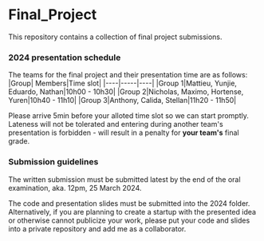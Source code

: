 # Final_Project
This repository contains a collection of final project submissions.

### 2024 presentation schedule
The teams for the final project and their presentation time are as follows:
|Group| Members|Time slot|
|----|-----|----|
|Group 1|Mattieu, Yunjie, Eduardo, Nathan|10h00 - 10h30|
|Group 2|Nicholas, Maximo, Hortense, Yuren|10h40 - 11h10|
|Group 3|Anthony, Calida, Stellan|11h20 - 11h50|

Please arrive 5min before your alloted time slot so we can start promptly. Lateness will not be tolerated and entering during another team's presentation is forbidden - will result in a penalty for **your team's** final grade. 

### Submission guidelines
The written submission must be submitted latest by the end of the oral examination, aka. 12pm, 25 March 2024.

The code and presentation slides must be submitted into the 2024 folder. Alternatively, if you are planning to create a startup with the presented idea or otherwise cannot publicize your work, please put your code and slides into a private repository and add me as a collaborator.